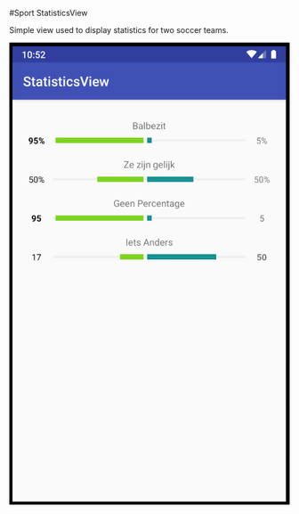 #Sport StatisticsView

Simple view used to display statistics for two soccer teams.

<img src='img/sample.png'></img>